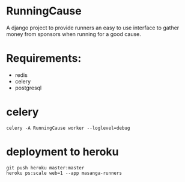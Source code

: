 # RunningCause
A django project to provide runners an easy to use interface to gather money 
from sponsors when running for a good cause.


# Requirements:

 * redis
 * celery
 * postgresql


# celery

	celery -A RunningCause worker --loglevel=debug


# deployment to heroku

	git push heroku master:master
	heroku ps:scale web=1 --app masanga-runners